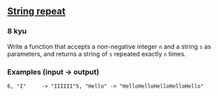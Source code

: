 <h2><a href=https://www.codewars.com/kata/57a0e5c372292dd76d000d7e/train/csharp target="_blank">String repeat</a></h2><h3>8 kyu</h3><p>Write a function that accepts a non-negative integer <code>n</code> and a string <code>s</code> as parameters, and returns a string of <code>s</code> repeated exactly <code>n</code> times.</p><h3 id="examples-input---output">Examples (input -&gt; output)</h3><pre><code>6, "I"     -&gt; "IIIIII"5, "Hello" -&gt; "HelloHelloHelloHelloHello"</code></pre>